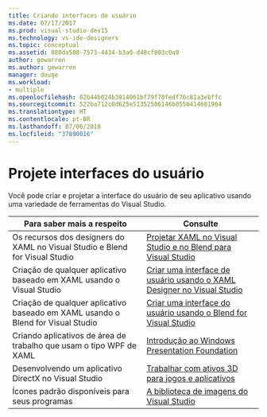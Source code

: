 ```yaml
---
title: Criando interfaces do usuário
ms.date: 07/17/2017
ms.prod: visual-studio-dev15
ms.technology: vs-ide-designers
ms.topic: conceptual
ms.assetid: 880da508-7573-4434-b3a0-d48cf003c0a9
author: gewarren
ms.author: gewarren
manager: douge
ms.workload:
- multiple
ms.openlocfilehash: 82b44b024b3914061bf79f70fedf76c81a3ebffc
ms.sourcegitcommit: 522ba712c0d625e51352506146b0556414681964
ms.translationtype: HT
ms.contentlocale: pt-BR
ms.lasthandoff: 07/06/2018
ms.locfileid: "37890016"
---
```

# <a name="design-user-interfaces"></a>Projete interfaces do usuário

Você pode criar e projetar a interface do usuário de seu aplicativo usando uma variedade de ferramentas do Visual Studio.

|Para saber mais a respeito|Consulte|
|-------------------------|---------|
| Os recursos dos designers do XAML no Visual Studio e Blend for Visual Studio | [Projetar XAML no Visual Studio e no Blend para Visual Studio](../designers/designing-xaml-in-visual-studio.md) |
| Criação de qualquer aplicativo baseado em XAML usando o Visual Studio|[Criar uma interface de usuário usando o XAML Designer no Visual Studio](creating-a-ui-by-using-xaml-designer-in-visual-studio.md) |
| Criação de qualquer aplicativo baseado em XAML usando o Blend for Visual Studio | [Criar uma interface do usuário usando o Blend for Visual Studio](creating-a-ui-by-using-blend-for-visual-studio.md) |
|Criando aplicativos de área de trabalho que usam o tipo WPF de XAML | [Introdução ao Windows Presentation Foundation](../designers/getting-started-with-wpf.md) |
| Desenvolvendo um aplicativo DirectX no Visual Studio | [Trabalhar com ativos 3D para jogos e aplicativos](../designers/working-with-3-d-assets-for-games-and-apps.md) |
| Ícones padrão disponíveis para seus programas | [A biblioteca de imagens do Visual Studio](../designers/the-visual-studio-image-library.md) |
